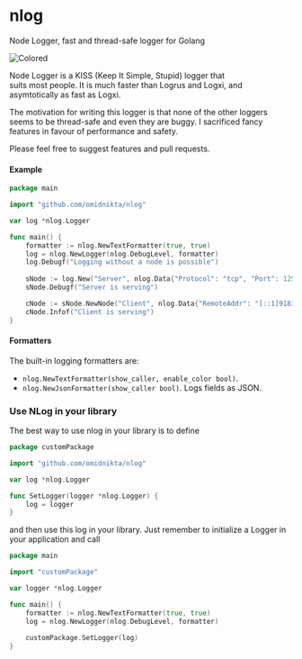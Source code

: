 # nlog
Node Logger, fast and thread-safe logger for Golang

![Colored](http://i.imgur.com/4V3pR7B.png?1)

Node Logger is a KISS (Keep It Simple, Stupid) logger that  
suits most people. It is much faster than Logrus and Logxi, and
asymtotically as fast as Logxi.

The motivation for writing this logger is that none of the other
loggers seems to be thread-safe and even they are buggy. 
I sacrificed fancy features in favour of performance and safety. 

Please feel free to suggest
features and pull requests. 

#### Example

```go
package main

import "github.com/omidnikta/nlog"

var log *nlog.Logger

func main() {
	formatter := nlog.NewTextFormatter(true, true)
	log = nlog.NewLogger(nlog.DebugLevel, formatter)
	log.Debugf("Logging without a node is possible")
	
	sNode := log.New("Server", nlog.Data{"Protocol": "tcp", "Port": 12542})
	sNode.Debugf("Server is serving")

	cNode := sNode.NewNode("Client", nlog.Data{"RemoteAddr": "[::1]9183", "error": nil})
	cNode.Infof("Client is serving")
}
```

#### Formatters

The built-in logging formatters are:

* `nlog.NewTextFormatter(show_caller, enable_color bool)`.
* `nlog.NewJsonFormatter(show_caller bool)`. Logs fields as JSON.


### Use NLog in your library

The best way to use nlog in your library is to define

```go
package customPackage

import "github.com/omidnikta/nlog"

var log *nlog.Logger

func SetLogger(logger *nlog.Logger) {
	log = logger
}
```

and then use this log in your library. Just remember to 
initialize a Logger in your application and call

```go
package main

import "customPackage"

var logger *nlog.Logger

func main() {
	formatter := nlog.NewTextFormatter(true, true)
	log = nlog.NewLogger(nlog.DebugLevel, formatter)
	
	customPackage.SetLogger(log)	
}
```
